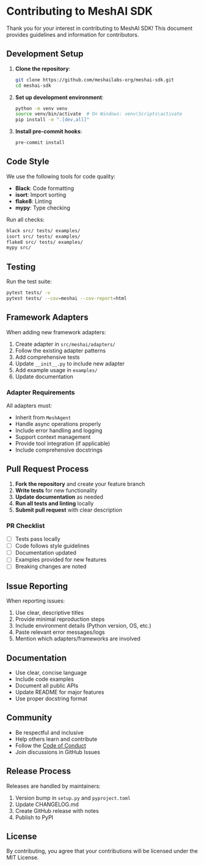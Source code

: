 # Contributing to MeshAI SDK

Thank you for your interest in contributing to MeshAI SDK! This document provides guidelines and information for contributors.

## Development Setup

1. **Clone the repository**:
   ```bash
   git clone https://github.com/meshailabs-org/meshai-sdk.git
   cd meshai-sdk
   ```

2. **Set up development environment**:
   ```bash
   python -m venv venv
   source venv/bin/activate  # On Windows: venv\Scripts\activate
   pip install -e ".[dev,all]"
   ```

3. **Install pre-commit hooks**:
   ```bash
   pre-commit install
   ```

## Code Style

We use the following tools for code quality:

- **Black**: Code formatting
- **isort**: Import sorting
- **flake8**: Linting
- **mypy**: Type checking

Run all checks:
```bash
black src/ tests/ examples/
isort src/ tests/ examples/
flake8 src/ tests/ examples/
mypy src/
```

## Testing

Run the test suite:
```bash
pytest tests/ -v
pytest tests/ --cov=meshai --cov-report=html
```

## Framework Adapters

When adding new framework adapters:

1. Create adapter in `src/meshai/adapters/`
2. Follow the existing adapter patterns
3. Add comprehensive tests
4. Update `__init__.py` to include new adapter
5. Add example usage in `examples/`
6. Update documentation

### Adapter Requirements

All adapters must:
- Inherit from `MeshAgent`
- Handle async operations properly
- Include error handling and logging
- Support context management
- Provide tool integration (if applicable)
- Include comprehensive docstrings

## Pull Request Process

1. **Fork the repository** and create your feature branch
2. **Write tests** for new functionality
3. **Update documentation** as needed
4. **Run all tests and linting** locally
5. **Submit pull request** with clear description

### PR Checklist

- [ ] Tests pass locally
- [ ] Code follows style guidelines
- [ ] Documentation updated
- [ ] Examples provided for new features
- [ ] Breaking changes are noted

## Issue Reporting

When reporting issues:

1. Use clear, descriptive titles
2. Provide minimal reproduction steps
3. Include environment details (Python version, OS, etc.)
4. Paste relevant error messages/logs
5. Mention which adapters/frameworks are involved

## Documentation

- Use clear, concise language
- Include code examples
- Document all public APIs
- Update README for major features
- Use proper docstring format

## Community

- Be respectful and inclusive
- Help others learn and contribute
- Follow the [Code of Conduct](CODE_OF_CONDUCT.md)
- Join discussions in GitHub Issues

## Release Process

Releases are handled by maintainers:

1. Version bump in `setup.py` and `pyproject.toml`
2. Update CHANGELOG.md
3. Create GitHub release with notes
4. Publish to PyPI

## License

By contributing, you agree that your contributions will be licensed under the MIT License.